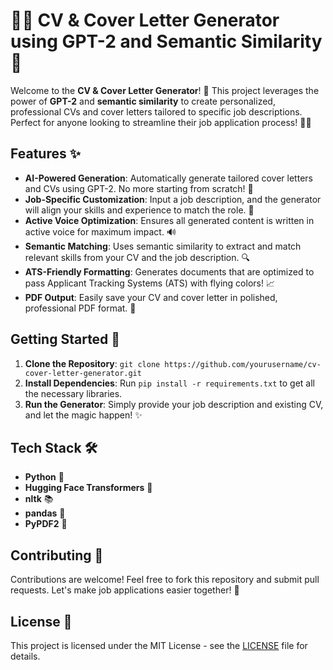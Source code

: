 # 📄💼 CV & Cover Letter Generator using GPT-2 and Semantic Similarity 🚀

Welcome to the **CV & Cover Letter Generator**! 🎉 This project leverages the power of **GPT-2** and **semantic similarity** to create personalized, professional CVs and cover letters tailored to specific job descriptions. Perfect for anyone looking to streamline their job application process! 🧑‍💻

## Features ✨
- **AI-Powered Generation**: Automatically generate tailored cover letters and CVs using GPT-2. No more starting from scratch! 🤖
- **Job-Specific Customization**: Input a job description, and the generator will align your skills and experience to match the role. 🎯
- **Active Voice Optimization**: Ensures all generated content is written in active voice for maximum impact. 🔊
- **Semantic Matching**: Uses semantic similarity to extract and match relevant skills from your CV and the job description. 🔍
- **ATS-Friendly Formatting**: Generates documents that are optimized to pass Applicant Tracking Systems (ATS) with flying colors! 📈
- **PDF Output**: Easily save your CV and cover letter in polished, professional PDF format. 📝

## Getting Started 🚀
1. **Clone the Repository**: `git clone https://github.com/yourusername/cv-cover-letter-generator.git`
2. **Install Dependencies**: Run `pip install -r requirements.txt` to get all the necessary libraries.
3. **Run the Generator**: Simply provide your job description and existing CV, and let the magic happen! ✨

## Tech Stack 🛠️
- **Python** 🐍
- **Hugging Face Transformers** 🤗
- **nltk** 📚
- **pandas** 🐼
- **PyPDF2** 📄

## Contributing 🤝
Contributions are welcome! Feel free to fork this repository and submit pull requests. Let's make job applications easier together! 💪

## License 📜
This project is licensed under the MIT License - see the [LICENSE](LICENSE) file for details.

